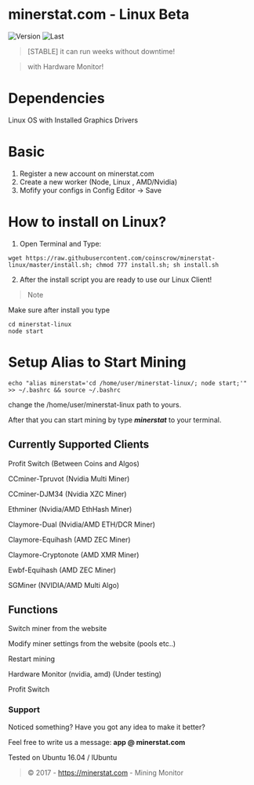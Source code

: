 # minerstat.com - Linux Beta 

![Version](https://img.shields.io/github/release/coinscrow/minerstat-linux.svg)
![Last](https://img.shields.io/github/last-commit/coinscrow/minerstat-linux.svg)

> [STABLE] it can run weeks without downtime!

> with Hardware Monitor!

# Dependencies
Linux OS with Installed Graphics Drivers

# Basic

1) Register a new account on minerstat.com
2) Create a new worker (Node, Linux , AMD/Nvidia)
3) Mofify your configs in Config Editor -> Save

# How to install on Linux?

1) Open Terminal and Type:

```
wget https://raw.githubusercontent.com/coinscrow/minerstat-linux/master/install.sh; chmod 777 install.sh; sh install.sh
```

2) After the install script you are ready to use our Linux Client!

> Note 

Make sure after install you type

```
cd minerstat-linux
node start
```

# Setup Alias to Start Mining

```
echo "alias minerstat='cd /home/user/minerstat-linux/; node start;'" >> ~/.bashrc && source ~/.bashrc
```

change the /home/user/minerstat-linux path to yours.

After that you can start mining by type ***minerstat*** to your terminal.


## Currently Supported Clients
Profit Switch (Between Coins and Algos)

CCminer-Tpruvot (Nvidia Multi Miner)

CCminer-DJM34 (Nvidia XZC Miner)

Ethminer (Nvidia/AMD EthHash Miner)

Claymore-Dual (Nvidia/AMD ETH/DCR Miner)

Claymore-Equihash (AMD ZEC Miner)

Claymore-Cryptonote (AMD XMR Miner)

Ewbf-Equihash (AMD ZEC Miner)

SGMiner (NVIDIA/AMD Multi Algo)

## Functions
Switch miner from the website

Modify miner settings from the website (pools etc..)

Restart mining

Hardware Monitor (nvidia, amd) (Under testing)

Profit Switch

### Support
Noticed something?
Have you got any idea to make it better?

Feel free to write us a message: **app @ minerstat.com**


Tested on Ubuntu 16.04 / lUbuntu 

> © 2017 - https://minerstat.com - Mining Monitor
